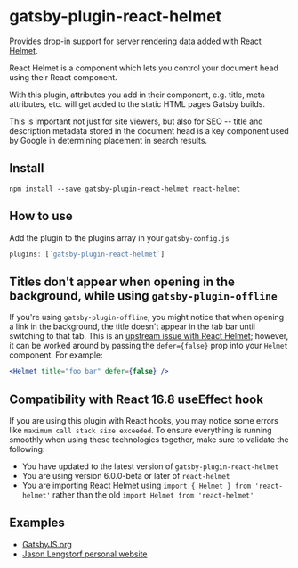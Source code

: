 # gatsby-plugin-react-helmet

Provides drop-in support for server rendering data added with
[React Helmet](https://github.com/nfl/react-helmet).

React Helmet is a component which lets you control your document head using
their React component.

With this plugin, attributes you add in their component, e.g. title, meta
attributes, etc. will get added to the static HTML pages Gatsby builds.

This is important not just for site viewers, but also for SEO -- title and description metadata stored in the document head is a key component used by Google in determining placement in search results.

## Install

`npm install --save gatsby-plugin-react-helmet react-helmet`

## How to use

Add the plugin to the plugins array in your `gatsby-config.js`

```javascript
plugins: [`gatsby-plugin-react-helmet`]
```

## Titles don't appear when opening in the background, while using `gatsby-plugin-offline`

If you're using `gatsby-plugin-offline`, you might notice that when opening a link in the background, the title doesn't appear in the tab bar until switching to that tab. This is an [upstream issue with React Helmet](https://github.com/nfl/react-helmet/issues/315); however, it can be worked around by passing the `defer={false}` prop into your `Helmet` component. For example:

```jsx
<Helmet title="foo bar" defer={false} />
```

## Compatibility with React 16.8 useEffect hook

If you are using this plugin with React hooks, you may notice some errors like `maximum call stack size exceeded`. To ensure everything is running smoothly when using these technologies together, make sure to validate the following:

- You have updated to the latest version of `gatsby-plugin-react-helmet`
- You are using version 6.0.0-beta or later of `react-helmet`
- You are importing React Helmet using `import { Helmet } from 'react-helmet'` rather than the old `import Helmet from 'react-helmet'`

## Examples

- [GatsbyJS.org](https://github.com/gatsbyjs/gatsby/blob/master/www/src/components/site-metadata.js)
- [Jason Lengstorf personal website](https://github.com/jlengstorf/gatsby-theme-jason-blog/blob/master/src/components/SEO/SEO.js)
